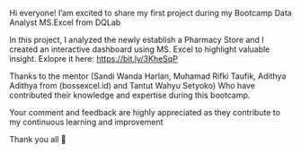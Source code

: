 
Hi everyone! I’am excited to share my first project during my Bootcamp Data Analyst MS.Excel from DQLab
 
In this project, I analyzed the newly establish a Pharmacy Store and I created an interactive dashboard using MS. Excel to highlight valuable insight.
Exlopre it here: https://bit.ly/3KheSqP

Thanks to the mentor (Sandi Wanda Harlan, Muhamad Rifki Taufik, Adithya Adithya from (bossexcel.id) and Tantut Wahyu Setyoko)
Who have contributed their knowledge and expertise during this bootcamp.
 
Your comment and feedback are highly appreciated as they contribute to my continuous learning and improvement
 
Thank you all 🙌

